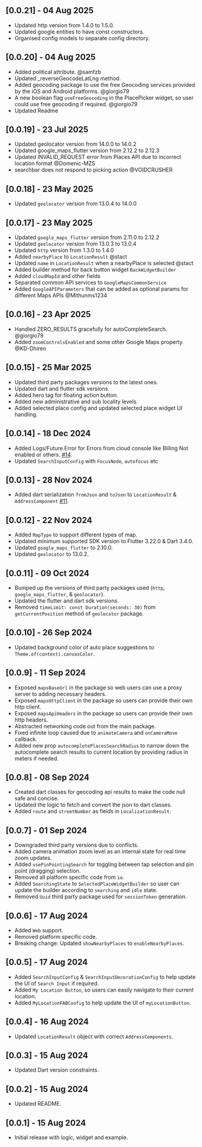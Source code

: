 ## [0.0.21] - 04 Aug 2025
* Updated http version from 1.4.0 to 1.5.0.
* Updated google entities to have const constructors.
* Organised config models to separate config directory.

## [0.0.20] - 04 Aug 2025
* Added political attribute. @samfzb
* Updated _reverseGeocodeLatLng method.
* Added geocoding package to use the free Geocoding services provided by the iOS and Android platforms. @giorgio79
* A new boolean flag `useFreeGeocoding` in the PlacePicker widget, so user could use free geocoding if required. @giorgio79
* Updated Readme

## [0.0.19] - 23 Jul 2025
* Updated geolocator version from 14.0.0 to 14.0.2
* Updated google_maps_flutter version from 2.12.2 to 2.12.3
* Updated INVALID_REQUEST error from Places API due to incorrect location format @Domenic-MZS
* searchbar does not respond to picking action @VOIDCRUSHER

## [0.0.18] - 23 May 2025
* Updated `geolocator` version from 13.0.4 to 14.0.0

## [0.0.17] - 23 May 2025

* Updated `google_maps_flutter` version from 2.11.0 to 2.12.2
* Updated `geolocator` version from 13.0.3 to 13.0.4
* Updated `http` version from 1.3.0 to 1.4.0
* Added `nearbyPlace` to `LocationResult` @stact
* Updated `name` in `LocationResult` when a nearbyPlace is selected @stact
* Added builder method for back button widget `BackWidgetBuilder`
* Added `cloudMapId` and other fields
* Separated common API services to `GoogleMapsCommonService`
* Added `GoogleAPIParameters` that can be added as optional params for different Maps APIs @Mithunms1234

## [0.0.16] - 23 Apr 2025

* Handled ZERO_RESULTS gracefully for autoCompleteSearch. @giorgio79
* Added `zoomControlsEnabled` and some other Google Maps property. @KD-Dhiren

## [0.0.15] - 25 Mar 2025

* Updated third party packages versions to the latest ones.
* Updated dart and flutter sdk versions.
* Added hero tag for floating action button.
* Added new administrative and sub locality levels.
* Added selected place config and updated selected place widget UI handling.

## [0.0.14] - 18 Dec 2024

* Added Logs/Future.Error for Errors from cloud console like Billing Not enabled or others. [#14](https://github.com/joafc96/place_picker_google/issues/14).
* Updated `SearchInputConfig` with `FocusNode`, `autofocus` etc

## [0.0.13] - 28 Nov 2024

* Added dart serialization `fromJson` and `toJson` to `LocationResult` & `AddressComponent` [#11](https://github.com/joafc96/place_picker_google/issues/11).

## [0.0.12] - 22 Nov 2024

* Added `MapType` to support different types of map.
* Updated minimum supported SDK version to Flutter 3.22.0 & Dart 3.4.0.
* Updated `google_maps_flutter` to 2.10.0.
* Updated `geolocator` to 13.0.2.

## [0.0.11] - 09 Oct 2024

* Bumped up the versions of third party packages used (`http`, `google_maps_flutter`, & `geolocator`).
* Updated the flutter and dart sdk versions.
* Removed `timeLimit: const Duration(seconds: 30)` from `getCurrentPosition` method of `geolocator` package.

## [0.0.10] - 26 Sep 2024

* Updated background color of auto place suggestions to `Theme.of(context).canvasColor`.

## [0.0.9] - 11 Sep 2024

* Exposed `mapsBaseUrl` in the package so web users can use a proxy server to adding necessary headers.
* Exposed `mapsHttpClient` in the package so users can provide their own http client.
* Exposed `mapsApiHeaders` in the package so users can provide their own http headers.
* Abstracted networking code out from the main package.
* Fixed infinite loop caused due to `animateCamera` and `onCameraMove` callback.
* Added new prop `autocompletePlacesSearchRadius` to narrow down the autocomplete search results to current location by providing radius in meters if needed.

## [0.0.8] - 08 Sep 2024

* Created dart classes for geocoding api results to make the code null safe and concise.
* Updated the logic to fetch and convert the json to dart classes. 
* Added `route` and `streetNumber` as fields in `LocalizationResult`.

## [0.0.7] - 01 Sep 2024

* Downgraded third party versions due to conflicts.
* Added camera animation zoom level as an internal state for real time zoom updates.
* Added `usePinPointingSearch` for toggling between tap selection and pin point (dragging) selection.
* Removed all platform specific code from `io`. 
* Added `SearchingState` to `SelectedPlaceWidgetBuilder` so user can update the builder according to `searching` and `idle` state.
* Removed `Uuid` third party package used for `sessionToken` generation.

## [0.0.6] - 17 Aug 2024

* Added `Web` support.
* Removed platform specific code.
* Breaking change: Updated `showNearbyPlaces` to `enableNearbyPlaces`.

## [0.0.5] - 17 Aug 2024

* Added `SearchInputConfig` & `SearchInputDecorationConfig` to help update the UI of `Search Input` if required.
* Added `My Location Button`, so users can easily navigate to their current location. 
* Added `MyLocationFABConfig` to help update the UI of `myLocationButton`.

## [0.0.4] - 16 Aug 2024

* Updated `LocationResult` object with correct `AddressComponents`.

## [0.0.3] - 15 Aug 2024

* Updated Dart version constraints.

## [0.0.2] - 15 Aug 2024

* Updated README.

## [0.0.1] - 15 Aug 2024

* Initial release with logic, widget and example.
